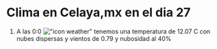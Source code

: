 # Clima en Celaya,mx en el dia 27

1. A las 0:0 !["icon weather"](http://openweathermap.org/img/w/03n.png) tenemos una temperatura de 12.07 C con nubes dispersas y  vientos de 0.79 y nubosidad al 40%
